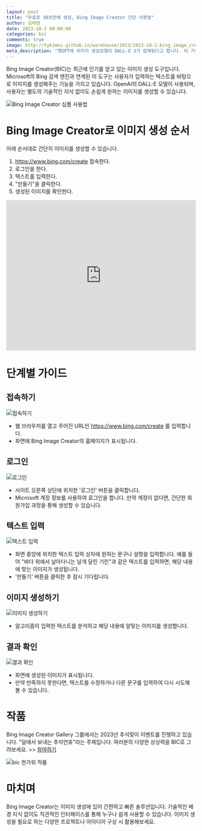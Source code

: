 ```yaml
---
layout: post
title: "무료로 30초만에 생성, Bing Image Creator 간단 사용법"
author: 김태영
date: 2023-10-2 09:00:00
categories: bic
comments: true
image: http://tykimos.github.io/warehouse/2023/2023-10-2-bing_image_creator_simple_usage_title_1.jpg
meta_description: "챗GPT에 이미지 생성모델이 DALL-E 3가 탑재된다고 합니다. 이 기능에 대해서 미리 알아보세요."
---
```


Bing Image Creator(BIC)는 최근에 인기를 얻고 있는 이미지 생성 도구입니다. Microsoft의 Bing 검색 엔진과 연계된 이 도구는 사용자가 입력하는 텍스트를 바탕으로 이미지를 생성해주는 기능을 가지고 있습니다. OpenAI의 DALL-E 모델이 사용되며,사용자는 별도의 기술적인 지식 없이도 손쉽게 원하는 이미지를 생성할 수 있습니다.

![Bing Image Creator 심플 사용법](http://tykimos.github.io/warehouse/2023/2023-10-2-bing_image_creator_simple_usage_title_1.jpg)

# Bing Image Creator로 이미지 생성 순서

아래 순서대로 간단히 이미지를 생성할 수 있습니다. 

1. https://www.bing.com/create 접속한다. 
1. 로그인을 한다. 
1. 텍스트를 입력한다.
1. "만들기"을 클릭한다. 
1. 생성된 이미지를 확인한다.

<iframe width="100%" height="400" src="https://www.youtube.com/embed/y2F9wgeVhrQ?si=CrDonsFAvV2taaKl" title="YouTube video player" frameborder="0" allow="accelerometer; autoplay; clipboard-write; encrypted-media; gyroscope; picture-in-picture; web-share" allowfullscreen></iframe>

# 단계별 가이드

## 접속하기

![접속하기](http://tykimos.github.io/warehouse/2023/2023-10-2-bing_image_creator_simple_usage_0.jpg)

* 웹 브라우저를 열고 주어진 URL인 https://www.bing.com/create 를 입력합니다.
* 화면에 Bing Image Creator의 홈페이지가 표시됩니다.

## 로그인

![로그인](http://tykimos.github.io/warehouse/2023/2023-10-2-bing_image_creator_simple_usage_1.jpg)

* 사이트 오른쪽 상단에 위치한 '로그인' 버튼을 클릭합니다.
* Microsoft 계정 정보를 사용하여 로그인을 합니다. 만약 계정이 없다면, 간단한 회원가입 과정을 통해 생성할 수 있습니다.

## 텍스트 입력

![텍스트 입력](http://tykimos.github.io/warehouse/2023/2023-10-2-bing_image_creator_simple_usage_2.jpg)

* 화면 중앙에 위치한 텍스트 입력 상자에 원하는 문구나 설명을 입력합니다. 예를 들어 "바다 위에서 날아다니는 날개 달린 기린"과 같은 텍스트를 입력하면, 해당 내용에 맞는 이미지가 생성됩니다.
* '만들기' 버튼을 클릭한 후 잠시 기다립니다.

## 이미지 생성하기

![이미지 생성하기](http://tykimos.github.io/warehouse/2023/2023-10-2-bing_image_creator_simple_usage_3.jpg)

* 알고리즘이 입력한 텍스트를 분석하고 해당 내용에 알맞는 이미지를 생성합니다.

## 결과 확인

![결과 확인](http://tykimos.github.io/warehouse/2023/2023-10-2-bing_image_creator_simple_usage_4.jpg)

* 화면에 생성된 이미지가 표시됩니다.
* 만약 만족하지 못한다면, 텍스트를 수정하거나 다른 문구를 입력하여 다시 시도해 볼 수 있습니다.

# 작품

Bing Image Creator Gallery 그룹에서는 2023년 추석맞이 이벤트를 진행하고 있습니다. "달에서 보내는 추석연휴"라는 주제입니다. 여러분의 다양한 상상력을 BIC로 그려보세요. >> [참여하기](https://www.facebook.com/groups/1366046607340589)

![bic 한가위 작품](http://tykimos.github.io/warehouse/2023/2023-10-2-bing_image_creator_simple_usage_10.jpg)

# 마치며
Bing Image Creator는 이미지 생성에 있어 간편하고 빠른 솔루션입니다. 기술적인 배경 지식 없이도 직관적인 인터페이스를 통해 누구나 쉽게 사용할 수 있습니다. 이미지 생성을 필요로 하는 다양한 프로젝트나 아이디어 구상 시 활용해보세요.
